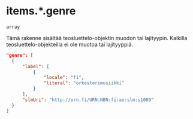 # items.\*.genre

`array`

Tämä rakenne sisältää teosluettelo-objektin muodon tai lajityypin. Kaikilla teosluettelo-objekteilla ei ole muotoa tai lajityyppiä.

```JSON
"genre": [
  {
      "label": [
          {
              "locale": "fi",
              "literal": "orkesterimusiikki"
          }
      ],
      "slmUri": "http://urn.fi/URN:NBN:fi:au:slm:s1009"
  }
]
```